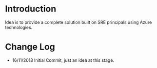 # Introduction
Idea is to provide a complete solution built on SRE principals using Azure technologies.
# Change Log
* 16/11/2018 Initial Commit, just an idea at this stage.